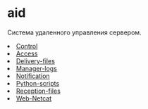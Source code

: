 # aid
Система удаленного управления сервером.
<ui>
<li><a href="https://github.com/ssx0152/serviceControl">Control</a></li>
<li><a href="https://github.com/ssx0152/serviceAccess">Access</a></li>
<li><a href="https://github.com/ssx0152/serviceDeliveryFiles">Delivery-files</a></li>
<li><a href="https://github.com/ssx0152/serviceManagerLogs">Manager-logs</a></li>
<li><a href="https://github.com/ssx0152/serviceNotification">Notification</a></li>
<li><a href="https://github.com/ssx0152/servicePythonScripts">Python-scripts</a></li>
<li><a href="https://github.com/ssx0152/serviceReceptionFiles">Reception-files</a></li>
<li><a href="https://github.com/ssx0152/serviceNetcat">Web-Netcat</a></li>
</ui>

